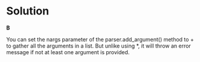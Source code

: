 # Solution

**B**

You can set the nargs parameter of the parser.add_argument() method to + to gather all the arguments in a list. But unlike using *, it will throw an error message if not at least one argument is provided.